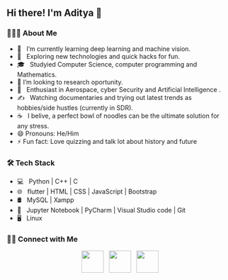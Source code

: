 ## Hi there! I'm Aditya 👋 

### 👨🏻‍💻 About Me

- 🔭 &nbsp; I’m currently learning deep learning and machine vision.
- 🤔 &nbsp; Exploring new technologies and quick hacks for fun.  
- 🎓 &nbsp; Studyied Computer Science, computer programming and Mathematics.
- 👯 I’m looking to research oportunity. 
- 🌱 &nbsp; Enthusiast in Aerospace, cyber Security and Artificial Intelligence .
- ✍️ &nbsp; Watching documentaries  and trying out latest trends as hobbies/side hustles (currently in SDR).
- ☕ &nbsp; I belive, a perfect bowl of noodles can be the ultimate solution for any stress.
- 😄 Pronouns: He/Him
- ⚡ Fun fact: Love quizzing and talk lot about history and future

### 🛠 Tech Stack

- 💻 &nbsp; Python | C++ | C  
- 🌐 &nbsp; flutter | HTML | CSS | JavaScript | Bootstrap 
- 🛢 &nbsp; MySQL | Xampp
- 🔧 &nbsp; Jupyter Notebook | PyCharm | Visual Studio code | Git
- 🖥 &nbsp; Linux


### 🤝🏻 Connect with Me 

<p align="center">
&nbsp; <a href="https://twitter.com/01100001ditya" target="_blank" rel="noopener noreferrer"><img src="https://img.icons8.com/plasticine/100/000000/twitter.png" width="50" /></a>  
<!-- &nbsp; <a href="https://www.instagram.com/the_caffeine__addict/" target="_blank" rel="noopener noreferrer"><img src="https://img.icons8.com/plasticine/100/000000/instagram-new.png" width="50" /></a>   -->
&nbsp; <a href="https://www.linkedin.com/in/adigeek/" target="_blank" rel="noopener noreferrer"><img src="https://img.icons8.com/plasticine/100/000000/linkedin.png" width="50" /></a>
&nbsp; <a href="mailto:adigeak29@gmail.com" target="_blank" rel="noopener noreferrer"><img src="https://img.icons8.com/plasticine/100/000000/gmail.png"  width="50" /></a>
</p>
<!--
**adigeak/Adigeak** is a ✨ _special_ ✨ repository because its `README.md` (this file) appears on your GitHub profile.

Here are some ideas to get you started:

- 🔭 I’m currently working on ...
- 🌱 I’m currently learning ...
- 👯 I’m looking to collaborate on ...
- 🤔 I’m looking for help with ...
- 💬 Ask me about ...
- 📫 How to reach me: ...
- 😄 Pronouns: ...
- ⚡ Fun fact: ...
-->
